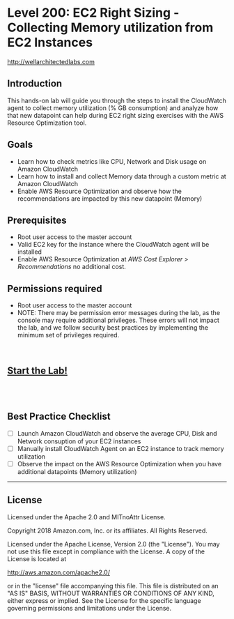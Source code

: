 # Level 200: EC2 Right Sizing - Collecting Memory utilization from EC2 Instances
http://wellarchitectedlabs.com 

## Introduction
 This hands-on lab will guide you through the steps to install the CloudWatch agent to collect memory utilization (% GB consumption) and analyze how that new datapoint can help during EC2 right sizing exercises with the AWS Resource Optimization tool.
 
## Goals
- Learn how to check metrics like CPU, Network and Disk usage on Amazon CloudWatch
- Learn how to install and collect Memory data through a custom metric at Amazon CloudWatch
- Enable AWS Resource Optimization and observe how the recommendations are impacted by this new datapoint (Memory)

## Prerequisites
- Root user access to the master account
- Valid EC2 key for the instance where the CloudWatch agent will be installed
- Enable AWS Resource Optimization at *AWS Cost Explorer > Recommendations* no additional cost.

## Permissions required
- Root user access to the master account
- NOTE: There may be permission error messages during the lab, as the console may require additional privileges. These errors will not impact the lab, and we follow security best practices by implementing the minimum set of privileges required.

<BR>

## [Start the Lab!](Lab_Guide.md)

<BR>
<BR> 

## Best Practice Checklist
- [ ] Launch Amazon CloudWatch and observe the average CPU, Disk and Network consuption of your EC2 instances
- [ ] Manually install CloudWatch Agent on an EC2 instance to track memory utilization
- [ ] Observe the impact on the AWS Resource Optimization when you have additional datapoints (Memory utilization)

***

## License
Licensed under the Apache 2.0 and MITnoAttr License.

Copyright 2018 Amazon.com, Inc. or its affiliates. All Rights Reserved.

Licensed under the Apache License, Version 2.0 (the "License"). You may not use this file except in compliance with the License. A copy of the License is located at

http://aws.amazon.com/apache2.0/

or in the "license" file accompanying this file. This file is distributed on an "AS IS" BASIS, WITHOUT WARRANTIES OR CONDITIONS OF ANY KIND, either express or implied. See the License for the specific language governing permissions and limitations under the License.
